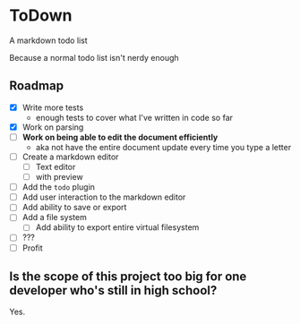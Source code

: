 # ToDown
A markdown todo list

Because a normal todo list isn't nerdy enough

## Roadmap
  - [x] Write more tests
    - enough tests to cover what I've written in code so far
  - [x] Work on parsing
  - [ ] **Work on being able to edit the document efficiently**
    - aka not have the entire document update every time you type a letter
  - [ ] Create a markdown editor
    - [ ] Text editor
    - [ ] with preview
  - [ ] Add the `todo` plugin
  - [ ] Add user interaction to the markdown editor
  - [ ] Add ability to save or export
  - [ ] Add a file system
    - [ ] Add ability to export entire virtual filesystem
  - [ ] ???
  - [ ] Profit

## Is the scope of this project too big for one developer who's still in high school?
Yes.